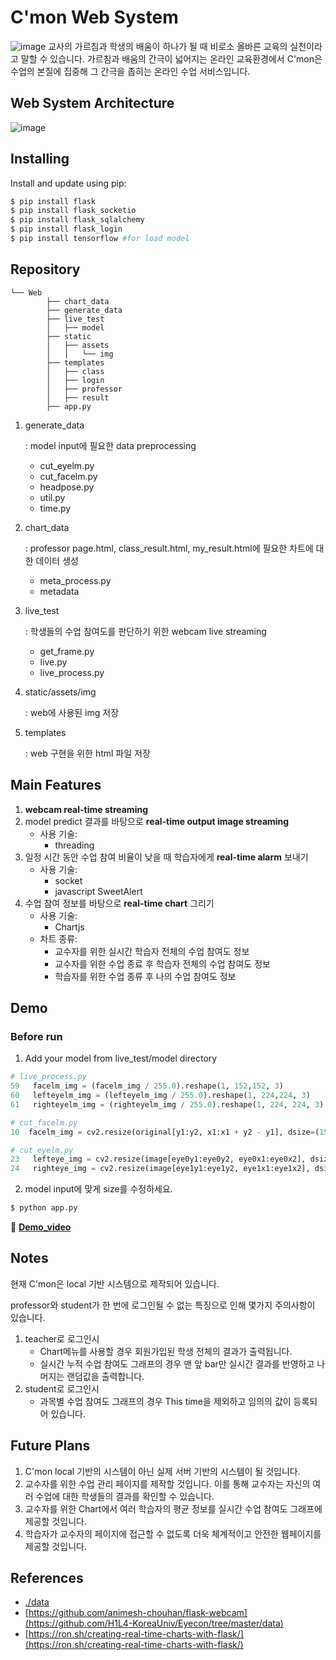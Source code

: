 # C'mon Web System

![image](https://user-images.githubusercontent.com/43233184/91686002-0c77fa80-eb97-11ea-938e-dd2eca56c908.png)
교사의 가르침과 학생의 배움이 하나가 될 때 비로소 올바른 교육의 실천이라고 말할 수 있습니다.
가르침과 배움의 간극이 넓어지는 온라인 교육환경에서
C'mon은 수업의 본질에 집중해 그 간극을 좁히는 온라인 수업 서비스입니다.



## Web System Architecture

![image](https://user-images.githubusercontent.com/43233184/91658530-d9d0f200-eb03-11ea-90bc-326f41c8dd5f.png)


## Installing

Install and update using pip:

```python
$ pip install flask
$ pip install flask_socketio
$ pip install flask_sqlalchemy
$ pip install flask_login
$ pip install tensorflow #for load model

```

## Repository

```
└── Web
        ├── chart_data
        ├── generate_data
        ├── live_test
        │   ├── model
        ├── static
        │   ├── assets
        │   │   └── img
        ├── templates
        │   ├── class
        │   ├── login
        │   ├── professor
        │   ├── result
        ├── app.py
```

1. generate_data

    : model input에 필요한 data preprocessing

    - cut_eyelm.py
    - cut_facelm.py
    - headpose.py
    - util.py
    - time.py
2. chart_data

    : professor page.html, class_result.html, my_result.html에 필요한 차트에 대한 데이터 생성

    - meta_process.py
    - metadata
3. live_test

    : 학생들의 수업 참여도를 판단하기 위한 webcam live streaming

    - get_frame.py
    - live.py
    - live_process.py
4. static/assets/img

    : web에 사용된 img 저장

5. templates

    : web 구현을 위한 html 파일 저장

## Main Features

1. **webcam real-time streaming**
2. model predict 결과를 바탕으로 **real-time output image streaming**
    - 사용 기술:
        - threading
3. 일정 시간 동안 수업 참여 비율이 낮을 때 학습자에게 **real-time alarm** 보내기
    - 사용 기술:
        - socket
        - javascript SweetAlert
4. 수업 참여 정보를 바탕으로 **real-time chart** 그리기
    - 사용 기술:
        - Chartjs
    - 차트 종류:
        - 교수자를 위한 실시간 학습자 전체의 수업 참여도 정보
        - 교수자를 위한 수업 종료 후 학습자 전체의 수업 참여도 정보
        - 학습자를 위한 수업 종류 후 나의 수업 참여도 정보

## Demo
### Before run
1. Add your model from live_test/model directory

```python
# live_process.py
59   facelm_img = (facelm_img / 255.0).reshape(1, 152,152, 3)
60   lefteyelm_img = (lefteyelm_img / 255.0).reshape(1, 224,224, 3)
61   righteyelm_img = (righteyelm_img / 255.0).reshape(1, 224, 224, 3)

# cut_facelm.py
10  facelm_img = cv2.resize(original[y1:y2, x1:x1 + y2 - y1], dsize=(152, 152), interpolation=cv2.INTER_AREA)

# cut_eyelm.py
23   lefteye_img = cv2.resize(image[eye0y1:eye0y2, eye0x1:eye0x2], dsize=(224, 224), interpolation=cv2.INTER_AREA)
24   righteye_img = cv2.resize(image[eye1y1:eye1y2, eye1x1:eye1x2], dsize=(224, 224), interpolation=cv2.INTER_AREA)
```

2. model input에 맞게 size를 수정하세요.

```python
$ python app.py
```

🎥 [**Demo_video**](https://drive.google.com/file/d/1URumJlHoDgkaJyyPHYp6kwAjmstywiL6/view)

## Notes

현재 C'mon은 local 기반 시스템으로 제작되어 있습니다.

professor와 student가 한 번에 로그인될 수 없는 특징으로 인해 몇가지 주의사항이 있습니다.

1. teacher로 로그인시
    - Chart메뉴를 사용할 경우 회원가입된 학생 전체의 결과가 출력됩니다.
    - 실시간 누적 수업 참여도 그래프의 경우 맨 앞 bar만 실시간 결과를 반영하고 나머지는 랜덤값을 출력합니다.
2. student로 로그인시
    - 과목별 수업 참여도 그래프의 경우 This time을 제외하고 임의의 값이 등록되어 있습니다.

## Future Plans

1. C'mon local 기반의 시스템이 아닌 실제 서버 기반의 시스템이 될 것입니다.
2. 교수자를 위한 수업 관리 페이지를 제작할 것입니다. 이를 통해 교수자는 자신의 여러 수업에 대한 학생들의 결과를 확인할 수 있습니다.
3. 교수자를 위한 Chart에서 여러 학습자의 평균 정보를 실시간 수업 참여도 그래프에 제공할 것입니다.
4. 학습자가 교수자의 페이지에 접근할 수 없도록 더욱 체계적이고 안전한 웹페이지를 제공할 것입니다.

## References
- [./data](https://github.com/H1L4-KoreaUniv/Eyecon/tree/master/data)
- [https://github.com/animesh-chouhan/flask-webcam](https://github.com/H1L4-KoreaUniv/Eyecon/tree/master/data)
- [https://ron.sh/creating-real-time-charts-with-flask/](https://ron.sh/creating-real-time-charts-with-flask/)
